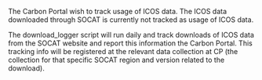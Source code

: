 The Carbon Portal wish to track usage of ICOS data. The ICOS data downloaded
through SOCAT is currently not tracked as usage of ICOS data.

The download_logger script will run daily and track downloads of ICOS data from
the SOCAT website and report this information the Carbon Portal. This tracking
 info will be registered at the relevant data collection at CP (the collection
 for that specific SOCAT region and version related to the download).